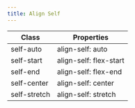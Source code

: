 ```yaml
---
title: Align Self
---
```


| Class       | Properties               |
| ----------- | ------------------------ |
| self-auto | align-self: auto |
| self-start | align-self: flex-start |
| self-end | align-self: flex-end |
| self-center | align-self: center |
| self-stretch | align-self: stretch |